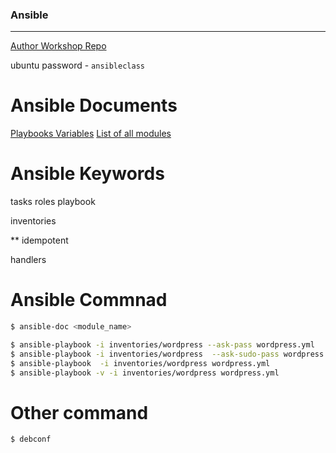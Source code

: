 ### Ansible
--------
[Author Workshop Repo](https://github.com/winggundamth/ansible-workshop-01)

ubuntu password - `ansibleclass`

# Ansible Documents
[Playbooks Variables](http://docs.ansible.com/ansible/playbooks_variables.html)
[List of all modules](http://docs.ansible.com/ansible/list_of_all_modules.html)

# Ansible Keywords
tasks
roles
playbook

inventories

** idempotent 

handlers

# Ansible Commnad

```sh
$ ansible-doc <module_name>

$ ansible-playbook -i inventories/wordpress --ask-pass wordpress.yml
$ ansible-playbook -i inventories/wordpress  --ask-sudo-pass wordpress.yml
$ ansible-playbook  -i inventories/wordpress wordpress.yml
$ ansible-playbook -v -i inventories/wordpress wordpress.yml
```
# Other command

```sh
$ debconf
```
